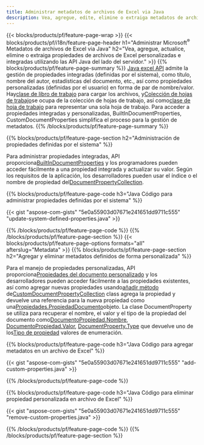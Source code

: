 ```yaml
---
title: Administrar metadatos de archivos de Excel via Java
description: Vea, agregue, edite, elimine o extraiga metadatos de archivos de Excel con solo unas pocas líneas de código Java
---
```

{{< blocks/products/pf/feature-page-wrap >}}
{{< blocks/products/pf/i18n/feature-page-header h1="Administrar Microsoft<sup>&reg;</sup> Metadatos de archivos de Excel via Java" h2="Vea, agregue, actualice, elimine o extraiga propiedades de archivos de Excel personalizadas e integradas utilizando las API Java del lado del servidor." >}}
{{% blocks/products/pf/feature-page-summary %}}
[Java excel API](/cells/es/java/) admite la gestión de propiedades integradas (definidas por el sistema), como título, nombre del autor, estadísticas del documento, etc., así como propiedades personalizadas (definidas por el usuario) en forma de par de nombre/valor. Hay[clase de libro de trabajo](https://reference.aspose.com/cells/java/com.aspose.cells/Workbook) para cargar los archivos, y[Colección de hojas de trabajo](https://reference.aspose.com/cells/java/com.aspose.cells/WorksheetCollection)se ocupa de la colección de hojas de trabajo, así como[clase de hoja de trabajo](https://reference.aspose.com/cells/java/com.aspose.cells/Worksheet) para representar una sola hoja de trabajo. Para acceder a propiedades integradas y personalizadas, BuiltInDocumentProperties, CustomDocumentProperties simplifica el proceso para la gestión de metadatos.
{{% /blocks/products/pf/feature-page-summary %}}

{{% blocks/products/pf/feature-page-section h2="Administración de propiedades definidas por el sistema" %}}

 Para administrar propiedades integradas, API proporciona[BuiltInDocumentProperties](https://reference.aspose.com/cells/java/com.aspose.cells/worksheetcollection#BuiltInDocumentProperties) y los programadores pueden acceder fácilmente a una propiedad integrada y actualizar su valor. Según los requisitos de la aplicación, los desarrolladores pueden usar el índice o el nombre de propiedad del[DocumentPropertyCollection](https://reference.aspose.com/cells/java/com.aspose.cells/DocumentPropertyCollection). 

{{% blocks/products/pf/feature-page-code h3="Java Código para administrar propiedades definidas por el sistema" %}}

{{< gist "aspose-com-gists" "5e0a55903d07671e241651dd9711c555" "update-system-defined-properties.java" >}}

{{% /blocks/products/pf/feature-page-code %}}
{{% /blocks/products/pf/feature-page-section %}}
{{< blocks/products/pf/feature-page-options formats="all" afterslug="Metadata" >}}
{{% blocks/products/pf/feature-page-section h2="Agregar y eliminar metadatos definidos de forma personalizada" %}}

Para el manejo de propiedades personalizadas, API proporciona[Propiedades del documento personalizado](https://reference.aspose.com/cells/java/com.aspose.cells/worksheetcollection#CustomDocumentProperties) y los desarrolladores pueden acceder fácilmente a las propiedades existentes, así como agregar nuevas propiedades usando[añadir método](https://reference.aspose.com/cells/java/com.aspose.cells/customdocumentpropertycollection#add(java.lang.String,%20boolean) ) de[CustomDocumentPropertyCollection](https://reference.aspose.com/cells/java/com.aspose.cells/CustomDocumentPropertyCollection) class agrega la propiedad y devuelve una referencia para la nueva propiedad como una[Propiedades.PropiedadDocumento](https://reference.aspose.com/cells/java/com.aspose.cells/DocumentProperty)objeto. La clase DocumentProperty se utiliza para recuperar el nombre, el valor y el tipo de la propiedad del documento como[DocumentoPropiedad.Nombre](https://reference.aspose.com/cells/java/com.aspose.cells/documentproperty#Name), [DocumentoPropiedad.Valor](https://reference.aspose.com/cells/java/com.aspose.cells/documentproperty#Value),  [DocumentProperty.Type](https://reference.aspose.com/cells/java/com.aspose.cells/documentproperty#Type) que devuelve uno de los[Tipo de propiedad](https://reference.aspose.com/cells/java/com.aspose.cells/PropertyType) valores de enumeración.
 
{{% blocks/products/pf/feature-page-code h3="Java Código para agregar metadatos en un archivo de Excel" %}}

{{< gist "aspose-com-gists" "5e0a55903d07671e241651dd9711c555" "add-custom-properties.java" >}}

{{% /blocks/products/pf/feature-page-code %}}


{{% blocks/products/pf/feature-page-code h3="Java Código para eliminar propiedad personalizada en archivo de Excel" %}}

{{< gist "aspose-com-gists" "5e0a55903d07671e241651dd9711c555" "remove-custom-properties.java" >}}

{{% /blocks/products/pf/feature-page-code %}}
{{% /blocks/products/pf/feature-page-section %}}
